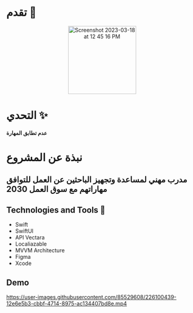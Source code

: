 # تقدم 🔎


<p align="center">
<img width="179" alt="Screenshot 2023-03-18 at 12 45 16 PM" src="https://user-images.githubusercontent.com/85529608/226098043-df6d169e-ff85-49e4-890d-9a7b91866e37.png"> 
  
# التحدي ✨  
  #### عدم تطابق المهارة
 
 # نبذة عن المشروع
  
  ## مدرب مهني لمساعدة وتجهيز الباحثين عن العمل للتوافق مهاراتهم مع سوق العمل 2030
 
  
  
  
  ## Technologies and Tools 🔧
  
  * Swift
  * SwiftUI
  * API Vectara 
  * Localiazable 
  * MVVM Architecture 
  * Figma 
  * Xcode 
  
  
  ##  Demo 
  


https://user-images.githubusercontent.com/85529608/226100439-12e6e5b3-cbbf-4714-8975-ac134407bd8e.mp4


